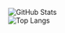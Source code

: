![GitHub Stats](https://github-readme-stats.vercel.app/api?username=Omskka&theme=tokyonight)
<br>
![Top Langs](https://github-readme-stats.vercel.app/api/top-langs/?username=Omskka&theme=tokyonight)
